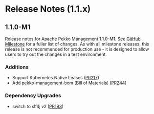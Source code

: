 # Release Notes (1.1.x)

## 1.1.0-M1

Release notes for Apache Pekko Management 1.1.0-M1. See [GitHub Milestone](https://github.com/apache/pekko-management/milestone/1?closed=1) for a fuller list of changes.
As with all milestone releases, this release is not recommended for production use - it is designed to allow users to try out the changes in a test environment.

### Additions

* Support Kubernetes Native Leases ([PR217](https://github.com/apache/pekko-persistence-jdbc/pull/217))
* Add pekko-management-bom (Bill of Materials) ([PR244](https://github.com/apache/pekko-persistence-jdbc/pull/244))

### Dependency Upgrades

* switch to slf4j v2 ([PR193](https://github.com/apache/pekko-management/pull/193))
